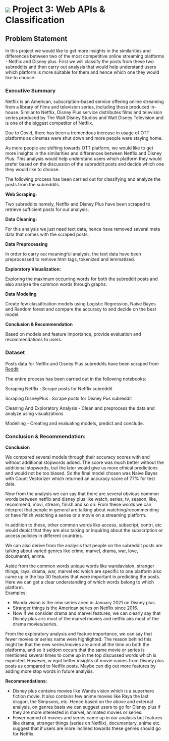 # ![](https://ga-dash.s3.amazonaws.com/production/assets/logo-9f88ae6c9c3871690e33280fcf557f33.png) Project 3: Web APIs & Classification



## Problem Statement

In this project we would like to get more insights in the similarities and differences between two of the most competitive online streaming platforms - Netflix and Disney plus. First we will classify the posts from these two subreddits and then carry out analysis that would help understand users which platform is more suitable for them and hence which one they would like to choose.

### Executive Summary

Netflix is an American, subscription-based service offering online streaming from a library of films and television series, including those produced in-house. Similar to Netflix, Disney Plus service distributes films and television series produced by The Walt Disney Studios and Walt Disney Television and is one of the biggest competitor of Netflix.

Due to Covid, there has been a tremendous increase in usage of OTT platforms as cinemas were shut down and more people were staying home.

As more people are shifting towards OTT platform, we would like to get more insights in the similarities and differences between Netflix and Disney Plus. This analysis would help understand users which platform they would prefer based on the discussion of the subreddit posts and decide which one they would like to choose.

The following process has been carried out for classifying and analyze the posts from the subreddits.

**Web Scraping:**

Two subreddits namely, Netflix and Disney Plus have been scraped to retrieve sufficient posts for our analysis.

**Data Cleaning:**

For this analysis we just need text data, hence have removed several meta data that comes with the scraped posts.

**Data Preprocessing**

In order to carry out meaningful analysis, the text data have been preprocessed to remove html tags, tokenized and lemmatized.

**Exploratory Visualization:**

Exploring the maximum occurring words for both the subreddit posts and also analyze the common words through graphs.

**Data Modeling**

Create few classification models using Logistic Regression, Naive Bayes and Random forest and compare the accuracy to and decide on the best model.

**Conclusion & Recommendation**

Based on models and feature importance, provide evaluation and recommendations to users.

### Dataset

Posts data for Netflix and Disney Plus subreddits have been scraped from [Reddit](https://www.reddit.com/)

The entire process has been carried out in the following notebooks:

Scraping Netflix : Scrape posts for Netflix subreddit

Scraping DisneyPlus : Scrape posts for Disney Pus subreddit

Cleaning And Exploratory Analysis - Clean and preprocess the data and analyze using visualizations

Modelling - Creating and evaluating models, predict and conclude.


### Conclusion & Recommendation:

**Conclusion**

We compared several models through their accuracy scores with and without additional stopwords added. The score was much better without the additional stopwords, but the later would give us more ethical predictions and would not be too biased. So the final model chosen was Naive Bayes with Count Vectorizer which returned an accuracy score of 77% for test data.

Now from the analysis we can say that there are several obvious common words between netflix and disney plus like watch, series, tv, season, like, recommend, movi, stream, finish and so on. From these words we can interpret that people in general are talking about watching/recommending or have finish watching a series or a movie on a streaming platform.

In addition to these, other common words like access, subscript, contri, etc would depict that they are also talking or inquiring about the subscription or access policies in different countries.

We can also derive from the analysis that people on the subreddit posts are talking about varied genres like crime, marvel, drama, war, love, documentri, anime.

Aside from the common words unique words like wandavision, stranger things, raya, drama, war, marvel etc which are specific to one platform also came up in the top 30 features that were important in predicting the posts. Here we can get a clear understanding of which words belong to which platform. <br>
Examples:
- Wanda vision is the new series aired in January 2021 on Disney plus.
- Stranger things is the American series on Netflix since 2016.
- Now if we consider drama and marvel features, we can clearly say that Disney plus airs most of the marvel movies and netflix airs most of the drama movies/series.


From the exploratory analysis and feature importance, we can say that fewer movies or series name were highlighted. The reason behind this might be that the new series/movies are aired all the time on both the platforms, and so it seldom occurs that the same movie or series is mentioned several times to come up in the top discussed words which is expected. However, w egot better insights of movie names from Disney plus posts as compared to Netflix posts. Maybe can dig out more features by adding more stop words in future analysis.

**Recommendations:**

- Disney plus contains movies like Wanda vision which is a superhero fiction movie. It also contains few anime movies like Raya the last dragon, the Simpsons, etc. Hence based on the above and external analysis, on genres basis we can suggest users to go for Disney plus if they are more interested in marvel, animated movies or series.
- Fewer named of movies and series came up in our analysis but features like drama, stranger things (series on Netflix), documentary, anime etc. suggest that if users are more inclined towards these genres should go for Netflix.
